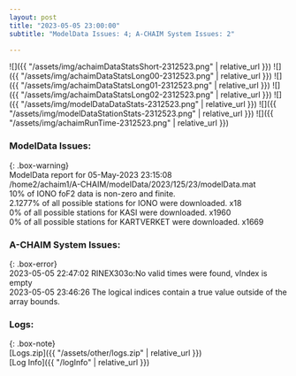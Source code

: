 ```yaml
---
layout: post
title: "2023-05-05 23:00:00"
subtitle: "ModelData Issues: 4; A-CHAIM System Issues: 2"

---
```


![]({{ "/assets/img/achaimDataStatsShort-2312523.png" | relative_url }})
![]({{ "/assets/img/achaimDataStatsLong00-2312523.png" | relative_url }})
![]({{ "/assets/img/achaimDataStatsLong01-2312523.png" | relative_url }})
![]({{ "/assets/img/achaimDataStatsLong02-2312523.png" | relative_url }})
![]({{ "/assets/img/modelDataDataStats-2312523.png" | relative_url }})
![]({{ "/assets/img/modelDataStationStats-2312523.png" | relative_url }})
![]({{ "/assets/img/achaimRunTime-2312523.png" | relative_url }})


### ModelData Issues:  
  
{: .box-warning}  
 ModelData report for 05-May-2023 23:15:08   
 /home2/achaim1/A-CHAIM/modelData/2023/125/23/modelData.mat   
 10% of IONO foF2 data is non-zero and finite.   
 2.1277% of all possible stations for IONO were downloaded. x18   
 0% of all possible stations for KASI were downloaded. x1960   
 0% of all possible stations for KARTVERKET were downloaded. x1669   
  
### A-CHAIM System Issues:  
  
{: .box-error}  
2023-05-05 22:47:02 RINEX303o:No valid times were found, vIndex is empty  
2023-05-05 23:46:26 The logical indices contain a true value outside of the array bounds.  

### Logs:  
  
{: .box-note}  
[Logs.zip]({{ "/assets/other/logs.zip" | relative_url }})  
[Log Info]({{ "/logInfo" | relative_url }})  
